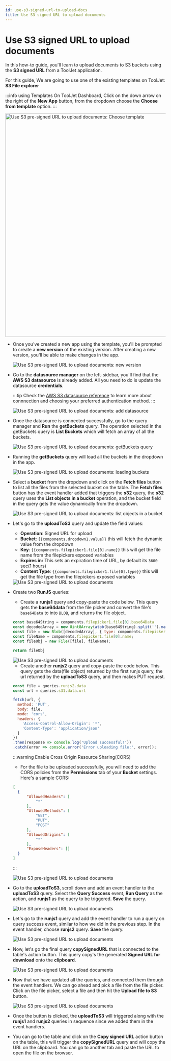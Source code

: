 ```yaml
---
id: use-s3-signed-url-to-upload-docs
title: Use S3 signed URL to upload documents
---
```


# Use S3 signed URL to upload documents

In this how-to guide, you'll learn to upload documents to S3 buckets using the **S3 signed URL** from a ToolJet application. 

For this guide, We are going to use one of the existing templates on ToolJet: **S3 File explorer**

:::info using Templates
On ToolJet Dashboard, Click on the down arrow on the right of the **New App** button, from the dropdown choose the **Choose from template** option. 
:::

<div style={{textAlign: 'center'}}>

<img className="screenshot-full" src="/img/how-to/uses3presignedurl/template.png" alt="Use S3 pre-signed URL to upload documents: Choose template" width="700"/>

</div>  

- Once you've created a new app using the template, you'll be prompted to create a **new version** of the existing version. After creating a new version, you'll be able to make changes in the app.

  <div style={{textAlign: 'center'}}>

  <img className="screenshot-full" src="/img/how-to/uses3presignedurl/newversion.png" alt="Use S3 pre-signed URL to upload documents: new version"/>

  </div>

- Go to the **datasource manager** on the left-sidebar, you'll find that the **AWS S3 datasource** is already added. All you need to do is update the datasource **credentials**.

  :::tip
  Check the [AWS S3 datasource reference](/docs/data-sources/s3) to learn more about connnection and choosing your preferred authentication method.
  :::

  <div style={{textAlign: 'center'}}>

  <img className="screenshot-full" src="/img/how-to/uses3presignedurl/s3connect.png" alt="Use S3 pre-signed URL to upload documents: add datasource"/>

  </div>

- Once the datasource is connected successfully, go to the query manager and **Run** the **getBuckets** query. The operation selected in the getBuckets query is **List Buckets** which will fetch an array of all the buckets.

  <div style={{textAlign: 'center'}}>

  <img className="screenshot-full" src="/img/how-to/uses3presignedurl/getbuckets.png" alt="Use S3 pre-signed URL to upload documents: getBuckets query"/>

  </div>

- Running the **getBuckets** query will load all the buckets in the dropdown in the app.

  <div style={{textAlign: 'center'}}>

  <img className="screenshot-full" src="/img/how-to/uses3presignedurl/dropdown.png" alt="Use S3 pre-signed URL to upload documents: loading buckets"/>

  </div>

- Select a **bucket** from the dropdown and click on the **Fetch files** button to list all the files from the selected bucket on the table. The **Fetch files** button has the event handler added that triggers the **s32** query, the **s32** query uses the **List objects in a bucket** operation, and the bucket field in the query gets the value dynamically from the dropdown.

  <div style={{textAlign: 'center'}}>

  <img className="screenshot-full" src="/img/how-to/uses3presignedurl/fetchfiles.png" alt="Use S3 pre-signed URL to upload documents: list objects in a bucket"/>

  </div>

- Let's go to the **uploadToS3** query and update the field values:
  - **Operation**: Signed URL for upload
  - **Bucket**: `{{components.dropdown1.value}}` this will fetch the dynamic value from the dropdown
  - **Key**: `{{components.filepicker1.file[0].name}}` this will get the file name from the filepickers exposed variables
  - **Expires in:** This sets an expiration time of URL, by default its `3600` sec(1 hours)
  - **Content Type**: `{{components.filepicker1.file[0].type}}` this will get the file type from the filepickers exposed variables

  <div style={{textAlign: 'center'}}>

  <img className="screenshot-full" src="/img/how-to/uses3presignedurl/upload.png" alt="Use S3 pre-signed URL to upload documents"/>

  </div>

- Create two **RunJS** queries: 
  - Create a **runjs1** query and copy-paste the code below. This query gets the **base64data** from the file picker and convert the file's `base64Data` to into `BLOB`, and returns the file object.
  ```js
  const base64String = components.filepicker1.file[0].base64Data
  const decodedArray = new Uint8Array(atob(base64String).split('').map(c => c.charCodeAt(0)));
  const file = new Blob([decodedArray], { type: components.filepicker1.file[0].type });
  const fileName = components.filepicker1.file[0].name;
  const fileObj = new File([file], fileName); 
  
  return fileObj
  ```

  <div style={{textAlign: 'center'}}>

  <img className="screenshot-full" src="/img/how-to/uses3presignedurl/runjs1.png" alt="Use S3 pre-signed URL to upload documents"/>

  </div>

  - Create another **runjs2** query and copy-paste the code below. This query gets the data(file object) returned by the first runjs query, the url returned by the **uploadToS3** query, and then makes PUT request.
  ```js
  const file = queries.runjs2.data
  const url = queries.s31.data.url

  fetch(url, {
    method: 'PUT',
    body: file,
    mode: 'cors',
    headers: {
      'Access-Control-Allow-Origin': '*',
      'Content-Type': 'application/json'
    }
  })
  .then(response => console.log('Upload successful!'))
  .catch(error => console.error('Error uploading file:', error));
  ```
  :::warning Enable Cross Origin Resource Sharing(CORS)
  - For the file to be uploaded successfully, you will need to add the CORS policies from the **Permissions** tab of your **Bucket** settings. Here's a sample CORS:
  ```json
  [
    {
        "AllowedHeaders": [
            "*"
        ],
        "AllowedMethods": [
            "GET",
            "PUT",
            "POST"
        ],
        "AllowedOrigins": [
            "*"
        ],
        "ExposeHeaders": []
    }
  ]
  ```
  :::

  <div style={{textAlign: 'center'}}>

  <img className="screenshot-full" src="/img/how-to/uses3presignedurl/runjs2.png" alt="Use S3 pre-signed URL to upload documents"/>

  </div>

- Go to the **uploadToS3**, scroll down and add an event handler to the **uploadToS3** query. Select the **Query Success** event, **Run Query** as the action, and **runjs1** as the query to be triggered. **Save** the query.
  <div style={{textAlign: 'center'}}>

  <img className="screenshot-full" src="/img/how-to/uses3presignedurl/eventhandlerupload.png" alt="Use S3 pre-signed URL to upload documents"/>

  </div>

- Let's go to the **runjs1** query and add the event handler to run a query on query success event, similar to how we did in the previous step. In the event handler, choose **runjs2** query. **Save** the query.
  <div style={{textAlign: 'center'}}>

  <img className="screenshot-full" src="/img/how-to/uses3presignedurl/eventhandlerrunjs2.png" alt="Use S3 pre-signed URL to upload documents"/>

  </div>

- Now, let's go the final query **copySignedURL** that is connected to the table's action button. This query copy's the generated **Signed URL for download** onto the **clipboard**.
  <div style={{textAlign: 'center'}}>

  <img className="screenshot-full" src="/img/how-to/uses3presignedurl/copysigned.png" alt="Use S3 pre-signed URL to upload documents"/>

  </div>

- Now that we have updated all the queries, and connected them through the event handlers. We can go ahead and pick a file from the file picker. Click on the file picker, select a file and then hit the **Upload file to S3** button.
  <div style={{textAlign: 'center'}}>

  <img className="screenshot-full" src="/img/how-to/uses3presignedurl/uploadbutton.png" alt="Use S3 pre-signed URL to upload documents"/>

  </div>

- Once the button is clicked, the **uploadToS3** will triggered along with the **runjs1** and **runjs2** queries in sequence since we added them in the event handlers.

- You can go to the table and click on the **Copy signed URL** action button on the table, this will trigger the **copySignedURL** query and will copy the URL on the clipboard. You can go to another tab and paste the URL to open the file on the browser.

